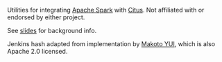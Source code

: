 Utilities for integrating [Apache Spark](http://spark.apache.org) with [Citus](https://www.citusdata.com/).  Not affiliated with or endorsed by either project.

See [slides](https://koeninger.github.io/spark-citus) for background info.

Jenkins hash adapted from implementation by [Makoto YUI](https://github.com/myui/xbird/blob/7676c1c1c6c6985c97700411a8c5f5fd6d6d8d77/xbird-open/main/src/java/xbird/util/hashes/JenkinsHash.java), which is
also Apache 2.0 licensed.